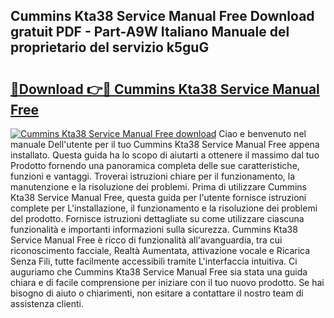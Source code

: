 ## Cummins Kta38 Service Manual Free Download gratuit PDF - Part-A9W Italiano Manuale del proprietario del servizio k5guG

# <h2><a href="http://dfbmbgu.blite.top/?on=Cummins+Kta38+Service+Manual+Free">🔗Download 👉🔴 Cummins Kta38 Service Manual Free</a></h2>

[![Cummins Kta38 Service Manual Free download](https://i.imgur.com/lujVjoI.png)](http://dfbmbgu.blite.top/?on=Cummins+Kta38+Service+Manual+Free)
Ciao e benvenuto nel manuale Dell'utente per il tuo Cummins Kta38 Service Manual Free appena installato. Questa guida ha lo scopo di aiutarti a ottenere il massimo dal tuo Prodotto fornendo una panoramica completa delle sue caratteristiche, funzioni e vantaggi. Troverai istruzioni chiare per il funzionamento, la manutenzione e la risoluzione dei problemi. Prima di utilizzare Cummins Kta38 Service Manual Free, questa guida per l'utente fornisce istruzioni complete per L'installazione, il funzionamento e la risoluzione dei problemi del prodotto. Fornisce istruzioni dettagliate su come utilizzare ciascuna funzionalità e importanti informazioni sulla sicurezza. Cummins Kta38 Service Manual Free è ricco di funzionalità all'avanguardia, tra cui riconoscimento facciale, Realtà Aumentata, attivazione vocale e Ricarica Senza Fili, tutte facilmente accessibili tramite L'interfaccia intuitiva. Ci auguriamo che Cummins Kta38 Service Manual Free sia stata una guida chiara e di facile comprensione per iniziare con il tuo nuovo prodotto. Se hai bisogno di aiuto o chiarimenti, non esitare a contattare il nostro team di assistenza clienti.
